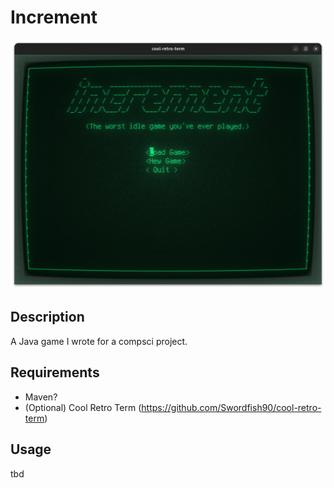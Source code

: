 # Increment
![A screenshot of the game](/doc/screenshot.png)

## Description
A Java game I wrote for a compsci project.

## Requirements
- Maven?
- (Optional) Cool Retro Term (https://github.com/Swordfish90/cool-retro-term)

## Usage
tbd
